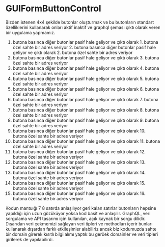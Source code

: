 # GUIFormButtonControl
Bizden istenen 4x4 şekilde butonlar oluşturmak ve bu butonların standart özelliklerini kullanarak onları aktif inaktif ve graphql şeması çıktı olarak veren bir uygulama yapmamız.
1. butona basınca diğer butonlar pasif hale geliyor ve çıktı olarak 1. butona özel sahte bir adres veriyor
   2. butona basınca diğer butonlar pasif hale geliyor ve çıktı olarak 2. butona özel sahte bir adres veriyor
3. butona basınca diğer butonlar pasif hale geliyor ve çıktı olarak 3. butona özel sahte bir adres veriyor
4. butona basınca diğer butonlar pasif hale geliyor ve çıktı olarak 4. butona özel sahte bir adres veriyor
5. butona basınca diğer butonlar pasif hale geliyor ve çıktı olarak 5. butona özel sahte bir adres veriyor
6. butona basınca diğer butonlar pasif hale geliyor ve çıktı olarak 6. butona özel sahte bir adres veriyor
7. butona basınca diğer butonlar pasif hale geliyor ve çıktı olarak 7. butona özel sahte bir adres veriyor
8. butona basınca diğer butonlar pasif hale geliyor ve çıktı olarak 8. butona özel sahte bir adres veriyor
9. butona basınca diğer butonlar pasif hale geliyor ve çıktı olarak 9. butona özel sahte bir adres veriyor
10. butona basınca diğer butonlar pasif hale geliyor ve çıktı olarak 10. butona özel sahte bir adres veriyor
11. butona basınca diğer butonlar pasif hale geliyor ve çıktı olarak 11. butona özel sahte bir adres veriyor
12. butona basınca diğer butonlar pasif hale geliyor ve çıktı olarak 12. butona özel sahte bir adres veriyor
13. butona basınca diğer butonlar pasif hale geliyor ve çıktı olarak 13. butona özel sahte bir adres veriyor
14. butona basınca diğer butonlar pasif hale geliyor ve çıktı olarak 14. butona özel sahte bir adres veriyor
15. butona basınca diğer butonlar pasif hale geliyor ve çıktı olarak 15. butona özel sahte bir adres veriyor
16. butona basınca diğer butonlar pasif hale geliyor ve çıktı olarak 16. butona özel sahte bir adres veriyor

Kodun mantuığı 7 8 satırda anlaşılıyor geri kalan satırlar butonların hepsine yapıldığı için uzun gözüküyor yoksa kod basit ve anlaşılır.
GraphQL, veri sorgulama ve API tasarımı için kullanılan, açık kaynak bir sorgu dilidir. 
Dışarıdan veri çekmemizi sağlayan veri tipleri ve methodları içerir bunları kullanarak dışardan farklı etkileşimler alabiliriz ancak biz kodumuzda sahte bir domain girerek kısıtlı bilgi alımı yaptık bu geröek domainler ve veri tipleri girilerek de yapılabilirdi.

